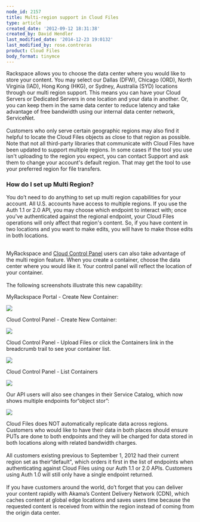 ```yaml
---
node_id: 2157
title: Multi-region support in Cloud Files
type: article
created_date: '2012-09-12 18:31:38'
created_by: David Hendler
last_modified_date: '2014-12-23 19:0132'
last_modified_by: rose.contreras
product: Cloud Files
body_format: tinymce
---
```


Rackspace allows you to choose the data center where you would like to
store your content. You may select our Dallas (DFW), Chicago (ORD),
North Virginia (IAD), Hong Kong (HKG), or Sydney, Australia (SYD)
locations through our multi region support. This means you can have your
Cloud Servers or Dedicated Servers in one location and your data in
another. Or, you can keep them in the same data center to reduce latency
and take advantage of free bandwidth using our internal data center
network, ServiceNet.\
 \
 Customers who only serve certain geographic regions may also find it
helpful to locate the Cloud Files objects as close to that region as
possible.  Note that not all third-party libraries that communicate with
Cloud Files have been updated to support multiple regions.  In some
cases if the tool you use isn't uploading to the region you expect, you
can contact Support and ask them to change your account's default
region.  That may get the tool to use your preferred region for file
transfers.

###  

### How do I set up Multi Region?

You do&rsquo;t need to do anything to set up multi region capabilities for
your account. All U.S. accounts have access to multiple regions.  If you
use the Auth 1.1 or 2.0 API, you may choose which endpoint to interact
with; once you've authenticated against the regional endpoint, your
Cloud Files operations will only affect that region's content. So, if
you have content in two locations and you want to make edits, you will
have to make those edits in both locations.

\
 MyRackspace and [Cloud Control Panel](http://mycloud.rackspace.com)
users can also take advantage of the multi region feature. When you
create a container, choose the data center where you would like it. Your
control panel will reflect the location of your container.\
 \
 The following screenshots illustrate this new capability:

MyRackspace Portal - Create New Container:

![](/knowledge_center/sites/default/files/field/image/CreateContainer.png)

Cloud Control Panel - Create New Container:

![](/knowledge_center/sites/default/files/field/image/TestContainerVirginia_0.png)

 

Cloud Control Panel - Upload Files or click the Containers link in the
breadcrumb trail to see your container list.

![](/knowledge_center/sites/default/files/field/image/ContainerContent_0.png)

 

Cloud Control Panel - List Containers

![](/knowledge_center/sites/default/files/field/image/ContainerList_0.png)

Our API users will also see changes in their Service Catalog, which now
shows multiple endpoints for&ldquo;object stor&rdquo;:

![](http://www.rackspace.com/knowledge_center/sites/default/files/field/image/cf%20-%20api%20access%20points.png)

 

Cloud Files does NOT automatically replicate data across regions.
Customers who would like to have their data in both places should ensure
PUTs are done to both endpoints and they will be charged for data stored
in both locations along with related bandwidth charges.\
 \
 All customers existing previous to September 1, 2012 had their current
region set as their&ldquo;default", which orders it first in the list of
endpoints when authenticating against Cloud Files using our Auth 1.1 or
2.0 APIs. Customers using Auth 1.0 will still only have a single
endpoint returned.\
 \
 If you have customers around the world, do&rsquo;t forget that you can
deliver your content rapidly with Akama&rsquo;s Content Delivery Network
(CDN), which caches content at global edge locations and saves users
time because the requested content is received from within the region
instead of coming from the origin data center.

